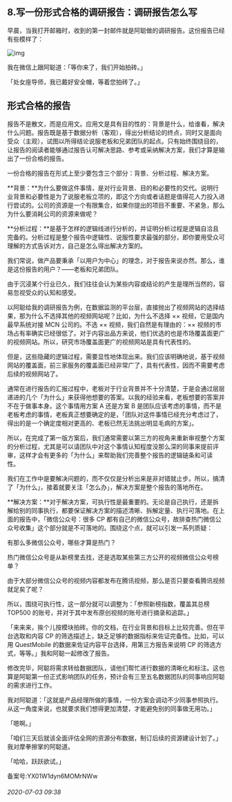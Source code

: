 ## 8.写一份形式合格的调研报告：调研报告怎么写
早晨，当我打开邮箱时，收到的第一封邮件就是阿聪做的调研报告。这份报告已经有些模样了： 


  



![img](https://pic2.zhimg.com/v2-8508e9c07a73317859f5c2337dd16d18.webp)

  



我在微信上跟阿聪道：「等你来了，我们开始拍砖。」 


「处女座导师，我已戴好安全帽，等着您拍砖了。」 


形式合格的报告
-------


报告不是散文，而是应用文。应用文是具有目的性的：背景是什么，给谁看，解决什么问题。报告既是基于数据分析（客观），得出分析结论的终点，同时又是面向受众（主观），试图以所得结论说服老板和兄弟团队的起点。只有始终围绕目的，让报告的阅读者能够通过报告认可解决思路、参考或采纳解决方案，我们才算是输出了一份合格的报告。 


一份合格的报告在形式上至少要包含三个部分：背景、分析过程、解决方案。 


**背景：**为什么要做这件事情，是对行业背景、目的和必要性的交代。说明行业背景和必要性是为了说服老板立项的，即这个方向或者话题是值得花人力投入进行尝试的。公司的资源是一个有限集合，如果你提出的项目不重要、不紧急，那么为什么要消耗公司的资源来做呢？ 


**分析过程：**是基于怎样的逻辑线进行分析的，并证明分析过程是逻辑自洽且完备的。分析过程是整个报告中逻辑性、说服性要求最强的部分，即你要用受众可理解的方式告诉对方，自己是怎么得出解决方案的。 


我们常说，做产品要秉承「以用户为中心」的理念，对于报告来说亦然。那么，谁是这份报告的用户？——老板和兄弟团队。 


由于沉浸某个行业已久，我们往往会认为某些内容或结论的产生是理所当然的，容易忽视受众的认知和感受。 


以阿聪给我的调研报告为例，在数据监测的平台层，直接抛出了视频网站的选择结果，那为什么不选择其他的视频网站呢？比如，为什么不选择 ×× 视频，它是国内最早系统对接 MCN 公司的。不选 ×× 视频，我们自然是有理由的：×× 视频的市场占有率确实已经很低了。对于内容出品方来说，他们优选的也是市场覆盖面更广的视频网站。所以，研究市场覆盖面更广的视频网站是具有代表性的。 


但是，这些隐藏的逻辑过程，需要显性地体现出来。我们应该明确地说，基于视频网站的覆盖面，前三家服务的覆盖面已经非常广了，具有代表性，因而不需要考虑后续的视频网站了。 


通常在进行报告的汇报过程中，老板对于行业背景并不十分清楚，于是会通过层层递进的几个「为什么」来获得他想要的答案。以我的经验来看，老板想要的答案并不在于做事本身。这个事情用方案 A 还是方案 B 是团队应该考虑的事情，而不是老板考虑的事情，老板真正想要确定的是，「团队对这件事情已经充分考虑过了，得出的是一个确定度相对更高的、老板已然无法挑出明显毛病的方案」。 


所以，在完成了第一版方案后，我们通常需要以第三方的视角来重新审视整个方案的分析过程，尤其是可以请团队中对这个事情认知程度没那么深的同事来提前评审，这样才会有更多的「为什么」来帮助我们完善整个报告的逻辑链条和可读性。 


我们在工作中是要解决问题的，而不仅仅是分析出来是非对错就止步。所以，搞清了「为什么」，接着就要关注「怎么办」，解决方案是整个报告的落地所在。 


**解决方案：**对于解决方案，可执行性是最重要的。无论是自己执行，还是拆解给别的同事执行，都要保证解决方案的描述清晰、拆解定量、执行可落地。在上面的报告中，「微信公众号：很多 CP 都有自己的微信公众号，故排查热门微信公众号收集」这个部分就是不可落地的。围绕这个点，就可以引发一系列质疑： 


有那么多微信公众号，哪些才算是热门？ 


热门微信公众号是从新榜里去找，还是选取某些第三方公开的视频微信公众号榜单？ 


由于大部分微信公众号的视频内容都发布在腾讯视频，那么是否只要查看腾讯视频就足矣了呢？ 


所以，围绕可执行性，这一部分就可以调整为：「参照新榜指数，覆盖其总榜 TOP500 的账号，并对于其中发布原创视频的账号进行摘录和追踪。」 


「来来来，挨个儿按模块拍砖。你的文档，在行业背景和目标上比较完善。但在平台选取和内容 CP 的筛选描述上，缺乏足够的数据指标来佐证完备性。比如，可以用 QuestMobile 的数据来佐证内容平台选择，用第三方报告来说明 CP 的筛选方式，等等。」我和阿聪一起修改了报告。 


修改完毕，阿聪将需求转给数据团队，请他们帮忙进行数据的清晰化和标注。这也算是阿聪第一份正式影响团队的任务，预计会有三至五名数据团队的同事响应阿聪的需求进行工作。 


我对阿聪道：「这就是产品经理所做的事情，一份方案会调动不少同事参照执行。从这一角度来说，也就要求我们想得更加清楚，才能避免别的同事做无用功。」 


「嗯啊。」 


「咱们三天后就该全面评估全网的资源分布数据，制订后续的资源建设计划了。」我对摩拳擦掌的阿聪道。 


「哈哈，跃跃欲试。」 


备案号:YX01W1dyn6MOMrNWw


###### 2020-07-03 09:38
